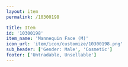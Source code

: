 ```yaml
---
layout: item
permalink: /10300198

title: Item
id: '10300198'
item_name: 'Mannequin Face (M)'
icon_url: 'item/icon/customize/10300198.png'
sub_header: ['Gender: Male', 'Cosmetic']
footer: ['Untradable, Unsellable']
---
```

